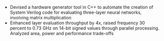 - Devised a hardware generator tool in C++ to automate the creation of System Verilog code for evaluating three-layer neural networks, involving matrix multiplication
- Enhanced layer evaluation throughput by 4x, raised frequency 30 percent to 0.73 GHz on 14-bit signed values through parallel processing. Analyzed area, power and performance trade-offs
